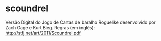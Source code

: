 # scoundrel
Versão Digital do Jogo de Cartas de baralho Roguelike desenvolvido por Zach Gage e Kurt Bieg. Regras (em inglês): http://stfj.net/art/2011/Scoundrel.pdf

